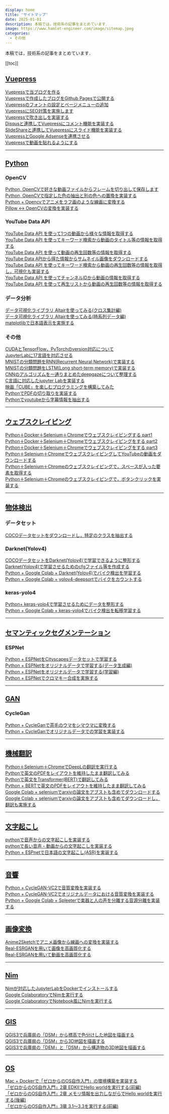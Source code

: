 ```yaml
---
display: home
title: 'サイトマップ'
date: 2025-01-01
description: 本稿では，技術系の記事をまとめています．
image: https://www.hamlet-engineer.com/image/sitemap.jpeg
categories: 
  - その他
---
```

本稿では，技術系の記事をまとめています．

<!-- more -->


<ClientOnly>
  <CallInArticleAdsense />
</ClientOnly>

[[toc]]

## <u>Vuepress</u>
[Vuepressで当ブログを作る](/posts/vuepress_0001.html)<br>
[Vuepressで作成したブログをGithub Pagesで公開する](/posts/vuepress_0002.html)<br>
[Vuepressのフォントの設定とページメニューの追加](/posts/vuepress_0003.html)<br>
[VuepressにSEO対策を実施します](/posts/vuepress_0004.html)<br>
[Vuepressで吹き出しを実装する](/posts/vuepress_0005.html)<br>
[Disqusと連携してVuepressにコメント機能を実装する](/posts/vuepress_0006.html)<br>
[SlideShareと連携してVuepressにスライド機能を実装する](/posts/vuepress_0007.html)<br>
[VuepressとGoogle Adsenseを連携させる](/posts/vuepress_0008.html)<br>
[Vuepressで動画を貼れるようにする](/posts/vuepress_0009.html)<br>

---

## <u>Python</u>
### OpenCV
[Python, OpenCVで好きな動画ファイルからフレームを切り出して保存します](/posts/frame_mp4.html)<br>
[Python, OpenCVで指定した色の抽出と別の色への置換を実装する](/posts/color_replace.html)<br>
[Python + Opencvでアニメをラフ画のような線画に変換する](/posts/lineart.html)<br>
[Pillow ↔ OpenCVの変換を実装する](/posts/pil_cv2.html)<br>

### YouTube Data API
[YouTube Data API を使って1つの動画から様々な情報を取得する](/posts/youtube_API_01.html)<br>
[YouTube Data API を使ってキーワード検索から動画のタイトル等の情報を取得する](/posts/youtube_API_02.html)<br>
[YouTube Data API を使って動画の再生回数等の情報を取得する](/posts/youtube_API_03.html)<br>
[YouTube Data APIから得た情報からサムネイル画像をダウンロードする](/posts/youtube_API_04.html)<br>
[YouTube Data API を使ってキーワード検索から動画の再生回数等の情報を取得し，可視化も実装する](/posts/youtube_API_05.html)<br>
[YouTube Data API を使ってチャンネルIDから動画の情報を取得する](/posts/youtube_API_06.html)<br>
[YouTube Data API を使って再生リストから動画の再生回数等の情報を取得する](/posts/youtube_API_07.html)<br>

### データ分析
[データ可視化ライブラリ Altairを使ってみる(クロス集計編)](/posts/Altair01.html)<br>
[データ可視化ライブラリ Altairを使ってみる(時系列データ編)](/posts/Altair02.html)<br>
[matplotlibで日本語表示を実施する](/posts/matplotlib_japanese.html)<br>

### その他
[CUDAとTensorFlow，PyTorchのversion対応について](/posts/cuda.html)<br>
[JupyterLabに17言語を対応させる](/posts/jupyter_langs.html)<br>
[MNISTの分類問題をRNN(Recurrent Neural Network)で実装する](/posts/MNIST_RNN.html)<br>
[MNISTの分類問題をLSTM(Long short-term memory)で実装する](/posts/MNIST_LSTM.html)<br>
[CNNのアルゴリズムを一通りまとめたdeepgazeについて整理する](/posts/deepgaze.html)<br>
[C言語に対応したjupyter Labを実装する](/posts/clang_jupyter.html)<br>
[映画「CUBE」を楽しむプログラミングを構築してみた](/posts/cube.html)<br>
[PythonでPDFの切り取りを実装する](/posts/pdf_crop.html)<br>
[Pythonでyoutubeから字幕情報を抽出する](/posts/youtube_subtitle.html)<br>

---

## <u>ウェブスクレイピング</u>
[Python＋Docker＋Selenium＋Chromeでウェブスクレイピングする part1](/posts/websc_selenium01.html)<br>
[Python＋Docker＋Selenium＋Chromeでウェブスクレイピングをする part2](/posts/websc_selenium02.html)<br>
[Python＋Docker＋Selenium＋Chromeでウェブスクレイピングをする part3](/posts/websc_selenium03.html)<br>
[Python＋Selenium＋ChromeでウェブスクレイピングしてYouTubeの動画をダウンロードする](/posts/websc_selenium04.html)<br>
[Python＋Selenium＋Chromeのウェブスクレイピングで，スペースが入った要素を取得する](/posts/websc_selenium05.html)<br>
[Python＋Selenium＋Chromeのウェブスクレイピングで，ボタンクリックを実装する](/posts/websc_selenium06.html)<br>

---

## <u>物体検出</u>
### データセット
[COCOデータセットをダウンロードし，特定のクラスを抽出する](/posts/object_detection01.html)<br>

### Darknet(Yolov4)
[COCOデータセットをDarknet(Yolov4)で学習できるように整形する](/posts/object_detection02.html)<br>
[Darknet(Yolov4)で学習させるためのcfgファイル等を作成する](/posts/object_detection03.html)<br>
[Python + Google Colab + Darknet(Yolov4)でバイク検出を学習する](/posts/object_detection04.html)<br>
[Python + Google Colab + yolov4-deepsortでバイクをカウントする](/posts/object_detection07.html)<br>

### keras-yolo4
[Python+ keras-yolo4で学習させるためにデータを整形する](/posts/object_detection05.html)<br>
[Python + Google Colab + keras-yolo4でバイク検出を転移学習する](/posts/object_detection06.html)<br>

---

## <u>セマンティックセグメンテーション</u>
### ESPNet
[Python + ESPNetをCityscapesデータセットで学習する](/posts/segmentation01.html)<br>
[Python + ESPNetをオリジナルデータで学習する(データ生成編) ](/posts/segmentation02.html)<br>
[Python + ESPNetをオリジナルデータで学習する(学習編)](/posts/segmentation03.html)<br>
[Python + ESPNetでクロマキー合成を実施する](/posts/segmentation04.html)<br>

---

## <u>GAN</u>
### CycleGan
[Python + CycleGanで茶毛のウマをシマウマに変換する](/posts/cyclegan01.html)<br>
[Python + CycleGanでオリジナルデータでの学習を実装する](/posts/cyclegan02.html)<br>

---

## <u>機械翻訳</u>
[Python＋Selenium＋ChromeでDeepLの翻訳を実行する](/posts/DeepL.html)<br>
[Pythonで英文のPDFをレイアウトを維持したまま翻訳してみる](/posts/pdf_translate_01.html)<br>
[Pythonで英文をTransformer(BERT)で翻訳してみる](/posts/pdf_translate_02.html)<br>
[Python + BERTで英文のPDFをレイアウトを維持したまま翻訳してみる](/posts/pdf_translate_03.html)<br>
[Google Colab + seleniumでarxivの論文をアブストも含めてダウンロードする](/posts/arxiv_download.html)<br>
[Google Colab + seleniumでarxivの論文をアブストも含めてダウンロードし，翻訳も実施する](/posts/arxiv_download_tanslate.html)<br>

---

## <u>文字起こし</u>
[pythonで音声からの文字起こしを実装する](/posts/mojiokoshi.html)<br>
[pythonで長い音声・動画からの文字起こしを実装する](/posts/mojiokoshi_long.html)<br>
[Python + ESPnetで日本語の文字起こし(ASR)を実装する](/posts/ESPnetASR.html)<br>

---

## <u>音響</u>
[Python + CycleGAN-VC2で音質変換を実装する](/posts/VoiceConversion01.html)<br>
[Python + CycleGAN-VC2でオリジナルデータにおける音質変換を実装する](/posts/VoiceConversion02.html)<br>
[Python + Google Colab + Spleeterで楽器と人の声を分離する音源分離を実装する](/posts/sound_separation.html)<br>

---

## <u>画像変換</u>
[Anime2Sketchでアニメ画像から線画への変換を実装する](/posts/Anime2Sketch.html)<br>
[Real-ESRGANを用いて画像を高画質化する](/posts/Real_ESRGAN01.html)<br>
[Real-ESRGANを用いて動画を高画質化する](/posts/Real_ESRGAN02.html)<br>

---

## <u>Nim</u>
[Nimが対応したJupyterLabをDockerでインストールする](/posts/nim.html)<br>
[Google ColaboratoryでNimを実行する](/posts/nimnim_01.html)<br>
[Google ColaboratoryでNotebook風にNimを実行する](/posts/nimnim_02.html)<br>

---

## <u>GIS</u>
[QGIS3で兵庫県の「DSM」から標高で色分けした地図を描画する](/posts/GIS_01.html)<br>
[QGIS3で兵庫県の「DSM」から3D地図を描画する](/posts/GIS_02.html)<br>
[QGIS3で兵庫県の「DEM」と「DSM」から構造物の3D地図を描画する](/posts/GIS_03.html)<br>

---

## <u>OS</u>
[Mac + Dockerで「ゼロからのOS自作入門」の環境構築を実装する](/posts/mikanos_00.html)<br>
[「ゼロからのOS自作入門」2章 EDKⅡでHello worldを実行する(前編)](/posts/mikanos_01.html)<br>
[「ゼロからのOS自作入門」2章 メモリ情報を出力しながらでHello worldを実行する(後編)](/posts/mikanos_02.html)<br>
[「ゼロからのOS自作入門」3章 3.1〜3.3を実行する(前編)](mikanos_03_01.html)<br>


<ClientOnly>
  <CallInArticleAdsense />
</ClientOnly>